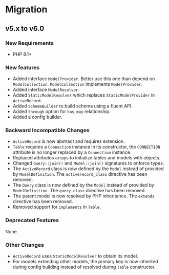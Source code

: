 # Migration

## v5.x to v6.0

### New Requirements

- PHP 8.1+

### New features

- Added interface `ModelProvider`. Better use this one than depend on `ModelCollection`. `ModelCollection` implements `ModelProvider`.
- Added interface `ModelResolver`.
- Added `StaticModelResolver` which replaces `StaticModelProvider` in `ActiveRecord`.
- Added `SchemaBuilder` to build schema using a fluent API.
- Added `through` option for `has_may` relationship.
- Added a config builder.

### Backward Incompatible Changes

- `ActiveRecord` is now abstract and requires extension.
- `Table` requires a `Connection` instance in its constructor, the `CONNECTION` attribute is no longer replaced by a `Connection` instance.
- Replaced attributes arrays to initialize tables and models with objects.
- Changed `Query::join()` and `Model::join()` signatures to enforce types.
- The `ActiveRecord` class is now defined by the `Model` instead of provided by `ModelDefinition`. The `activerecord_class` directive has been removed.
- The `Query` class is now defined by the `Model` instead of provided by `ModelDefinition`. The `query_class` directive has been removed.
- The parent model is now resolved by PHP inheritance. The `extends` directive has been removed.
- Removed support for `implements` in `Table`.

### Deprecated Features

None

### Other Changes

- `ActiveRecord` uses `StaticModelResolver` to obtain its model.
- For models extending other models, the primary key is now inherited during config building instead of resolved during `Table` constructor.
